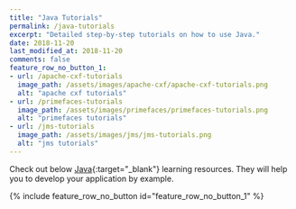 ```yaml
---
title: "Java Tutorials"
permalink: /java-tutorials
excerpt: "Detailed step-by-step tutorials on how to use Java."
date: 2018-11-20
last_modified_at: 2018-11-20
comments: false
feature_row_no_button_1:
- url: /apache-cxf-tutorials
  image_path: /assets/images/apache-cxf/apache-cxf-tutorials.png
  alt: "apache cxf tutorials"
- url: /primefaces-tutorials
  image_path: /assets/images/primefaces/primefaces-tutorials.png
  alt: "primefaces tutorials"
- url: /jms-tutorials
  image_path: /assets/images/jms/jms-tutorials.png
  alt: "jms tutorials"
---
```


Check out below [Java](https://en.wikipedia.org/wiki/Java_(programming_language)){:target="_blank"} learning resources. They will help you to develop your application by example.

{% include feature_row_no_button id="feature_row_no_button_1" %}
